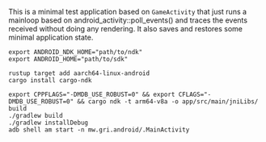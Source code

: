 This is a minimal test application based on `GameActivity` that just
runs a mainloop based on android_activity::poll_events() and traces
the events received without doing any rendering. It also saves and
restores some minimal application state.

```
export ANDROID_NDK_HOME="path/to/ndk"
export ANDROID_HOME="path/to/sdk"

rustup target add aarch64-linux-android
cargo install cargo-ndk

export CPPFLAGS="-DMDB_USE_ROBUST=0" && export CFLAGS="-DMDB_USE_ROBUST=0" && cargo ndk -t arm64-v8a -o app/src/main/jniLibs/ build
./gradlew build
./gradlew installDebug
adb shell am start -n mw.gri.android/.MainActivity
```
